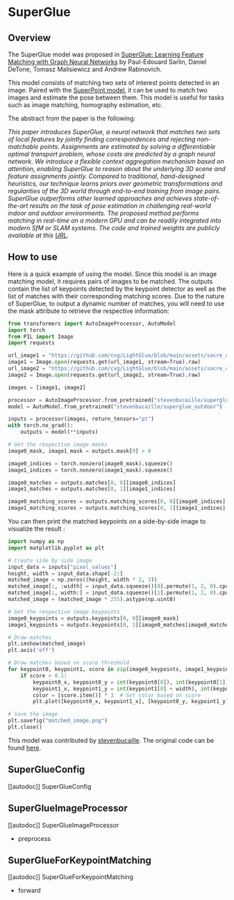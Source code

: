 <!--Copyright 2024 The HuggingFace Team. All rights reserved.

Licensed under the MIT License; you may not use this file except in compliance with
the License.

Unless required by applicable law or agreed to in writing, software distributed under the License is distributed on
an "AS IS" BASIS, WITHOUT WARRANTIES OR CONDITIONS OF ANY KIND, either express or implied. See the License for the
specific language governing permissions and limitations under the License.

⚠️ Note that this file is in Markdown but contain specific syntax for our doc-builder (similar to MDX) that may not be
rendered properly in your Markdown viewer.


-->

# SuperGlue

## Overview

The SuperGlue model was proposed
in [SuperGlue: Learning Feature Matching with Graph Neural Networks](https://arxiv.org/abs/1911.11763) by Paul-Edouard Sarlin, Daniel
DeTone, Tomasz Malisiewicz and Andrew Rabinovich.

This model consists of matching two sets of interest points detected in an image. Paired with the 
[SuperPoint model](https://huggingface.co/magic-leap-community/superpoint), it can be used to match two images and 
estimate the pose between them. This model is useful for tasks such as image matching, homography estimation, etc.

The abstract from the paper is the following:

*This paper introduces SuperGlue, a neural network that matches two sets of local features by jointly finding correspondences 
and rejecting non-matchable points. Assignments are estimated by solving a differentiable optimal transport problem, whose costs 
are predicted by a graph neural network. We introduce a flexible context aggregation mechanism based on attention, enabling 
SuperGlue to reason about the underlying 3D scene and feature assignments jointly. Compared to traditional, hand-designed heuristics, 
our technique learns priors over geometric transformations and regularities of the 3D world through end-to-end training from image 
pairs. SuperGlue outperforms other learned approaches and achieves state-of-the-art results on the task of pose estimation in 
challenging real-world indoor and outdoor environments. The proposed method performs matching in real-time on a modern GPU and 
can be readily integrated into modern SfM or SLAM systems. The code and trained weights are publicly available at this [URL](https://github.com/magicleap/SuperGluePretrainedNetwork).*

## How to use

Here is a quick example of using the model. Since this model is an image matching model, it requires pairs of images to be matched. 
The outputs contain the list of keypoints detected by the keypoint detector as well as the list of matches with their corresponding 
matching scores. Due to the nature of SuperGlue, to output a dynamic number of matches, you will need to use the mask attribute to 
retrieve the respective information:

```python
from transformers import AutoImageProcessor, AutoModel
import torch
from PIL import Image
import requests

url_image1 = "https://github.com/cvg/LightGlue/blob/main/assets/sacre_coeur1.jpg?raw=true"
image1 = Image.open(requests.get(url_image1, stream=True).raw)
url_image2 = "https://github.com/cvg/LightGlue/blob/main/assets/sacre_coeur2.jpg?raw=true"
image2 = Image.open(requests.get(url_image2, stream=True).raw)

images = [image1, image2]

processor = AutoImageProcessor.from_pretrained("stevenbucaille/superglue_outdoor")
model = AutoModel.from_pretrained("stevenbucaille/superglue_outdoor")

inputs = processor(images, return_tensors="pt")
with torch.no_grad():
    outputs = model(**inputs)

# Get the respective image masks 
image0_mask, image1_mask = outputs.mask[0] > 0

image0_indices = torch.nonzero(image0_mask).squeeze()
image1_indices = torch.nonzero(image1_mask).squeeze()

image0_matches = outputs.matches[0, 0][image0_indices]
image1_matches = outputs.matches[0, 1][image1_indices]

image0_matching_scores = outputs.matching_scores[0, 0][image0_indices]
image1_matching_scores = outputs.matching_scores[0, 1][image1_indices]
```

You can then print the matched keypoints on a side-by-side image to visualize the result :

```python
import numpy as np
import matplotlib.pyplot as plt

# Create side by side image
input_data = inputs["pixel_values"]
height, width = input_data.shape[-2:]
matched_image = np.zeros((height, width * 2, 3))
matched_image[:, :width] = input_data.squeeze()[0].permute(1, 2, 0).cpu().numpy()
matched_image[:, width:] = input_data.squeeze()[1].permute(1, 2, 0).cpu().numpy()
matched_image = (matched_image * 255).astype(np.uint8)

# Get the respective image keypoints
image0_keypoints = outputs.keypoints[0, 0][image0_mask]
image1_keypoints = outputs.keypoints[0, 1][image0_matches[image0_matches > -1]]

# Draw matches
plt.imshow(matched_image)
plt.axis('off')

# Draw matches based on score threshold
for keypoint0, keypoint1, score in zip(image0_keypoints, image1_keypoints, image0_matching_scores):
    if score > 0.1:
        keypoint0_x, keypoint0_y = int(keypoint0[0]), int(keypoint0[1])
        keypoint1_x, keypoint1_y = int(keypoint1[0] + width), int(keypoint1[1])
        color = [score.item()] * 3  # Set color based on score
        plt.plot([keypoint0_x, keypoint1_x], [keypoint0_y, keypoint1_y], color=color, linewidth=1)

# Save the image
plt.savefig("matched_image.png")
plt.close()
```

This model was contributed by [stevenbucaille](https://huggingface.co/stevenbucaille).
The original code can be found [here](https://github.com/magicleap/SuperGluePretrainedNetwork).

## SuperGlueConfig

[[autodoc]] SuperGlueConfig

## SuperGlueImageProcessor

[[autodoc]] SuperGlueImageProcessor

- preprocess

## SuperGlueForKeypointMatching

[[autodoc]] SuperGlueForKeypointMatching

- forward

